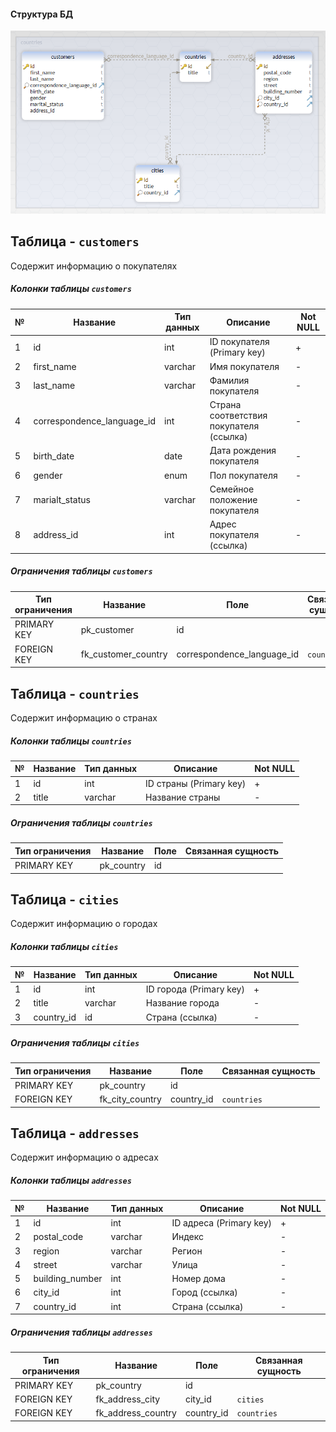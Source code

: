 #### Структура БД  
![](https://github.com/nikerov-kirill/OtusDB_2021/blob/master/%D0%A1%D1%82%D1%80%D0%BE%D0%B8%D0%BC%20%D0%BC%D0%BE%D0%B4%D0%B5%D0%BB%D1%8C%20%D0%B4%D0%B0%D0%BD%D0%BD%D1%8B%D1%85%20MySQL/Screenshot_2.png)  
## Таблица - `customers`
Содержит информацию о покупателях
##### Колонки таблицы `customers`
| № | Название | Тип данных | Описание | Not NULL |
| -- | --- | ----------- | ----- | ----- |
| 1 | id | int | ID покупателя (Primary key) | + |
| 2 | first_name | varchar | Имя покупателя | - |
| 3 | last_name | varchar | Фамилия покупателя | - |
| 4 | correspondence_language_id | int | Страна соответствия покупателя (ссылка) | - |
| 5 | birth_date | date | Дата рождения покупателя | - |
| 6 | gender | enum | Пол покупателя | - |
| 7 | marialt_status | varchar | Семейное положение покупателя | - |
| 8 | address_id | int | Адрес покупателя (ссылка) | - |
##### Ограничения таблицы `customers`
| Тип ограничения | Название | Поле | Связанная сущность |
| -- | --- | ----------- | ---- |
| PRIMARY KEY | pk_customer | id | |
| FOREIGN KEY | fk_customer_country | correspondence_language_id | `countries` |


## Таблица - `countries`
Содержит информацию о странах
##### Колонки таблицы `countries`
| № | Название | Тип данных | Описание | Not NULL |
| -- | --- | ----------- | ----- | ----- |
| 1 | id | int | ID страны (Primary key) | + |
| 2 | title | varchar | Название страны | - |
##### Ограничения таблицы `countries`
| Тип ограничения | Название | Поле | Связанная сущность |
| -- | --- | ----------- | ---- |
| PRIMARY KEY | pk_country | id | |

## Таблица - `cities`
Содержит информацию о городах
##### Колонки таблицы `cities`
| № | Название | Тип данных | Описание | Not NULL |
| -- | --- | ----------- | ----- | ----- |
| 1 | id | int | ID города (Primary key) | + |
| 2 | title | varchar | Название города | - |
| 3 | country_id | id | Страна (ссылка) | - |
##### Ограничения таблицы `cities`
| Тип ограничения | Название | Поле | Связанная сущность |
| -- | --- | ----------- | ---- |
| PRIMARY KEY | pk_country | id | |
| FOREIGN KEY | fk_city_country | country_id | `countries` |

## Таблица - `addresses`
Содержит информацию о адресах
##### Колонки таблицы `addresses`
| № | Название | Тип данных | Описание | Not NULL |
| -- | --- | ----------- | ----- | ----- |
| 1 | id | int | ID адреса (Primary key) | + |
| 2 | postal_code | varchar | Индекс | - |
| 3 | region | varchar | Регион | - |
| 4 | street | varchar | Улица | - |
| 5 | building_number | int | Номер дома | - |
| 6 | city_id | int | Город (ссылка) | - |
| 7 | country_id | int | Страна (ссылка) | - |
##### Ограничения таблицы `addresses`
| Тип ограничения | Название | Поле | Связанная сущность |
| -- | --- | ----------- | ---- |
| PRIMARY KEY | pk_country | id | |
| FOREIGN KEY | fk_address_city | city_id | `cities` |
| FOREIGN KEY | fk_address_country | country_id | `countries` |
